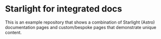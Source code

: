 # Starlight for integrated docs

This is an example repository that shows a combination of Starlight (Astro) documentation pages and custom/bespoke pages that demonstrate unique content.
